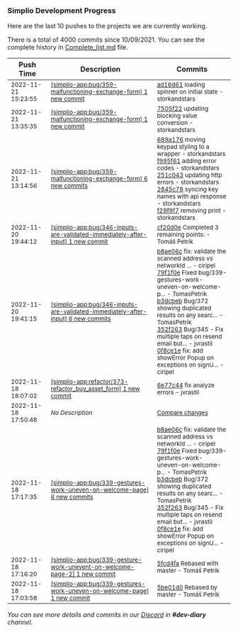 
### Simplio Development Progress

Here are the last 10 pushes to the projects we are currently working.

There is a total of 4000 commits since 10/09/2021. You can see the complete history in
 [Complete_list.md](Complete_list.md) file.

| Push Time | Description | Commits |
| --- | --- | --- |
| <sub>2022-11-21 15:23:55</sub> | <sub>[[simplio-app:bug/359\-malfunctioning\-exchange\-form] 1 new commit](https://github.com/SimplioOfficial/simplio-app/commit/ad16d6196ca01d9137042473dda836eca6139b88)</sub> | <sub>[ad16d61](https://github.com/SimplioOfficial/simplio-app/commit/ad16d6196ca01d9137042473dda836eca6139b88) loading spinner on initial state - storkandstars</sub> |
| <sub>2022-11-21 13:35:35</sub> | <sub>[[simplio-app:bug/359\-malfunctioning\-exchange\-form] 1 new commit](https://github.com/SimplioOfficial/simplio-app/commit/7505f229e32adfdac868ab3f1d8ad0470cc02b6e)</sub> | <sub>[7505f22](https://github.com/SimplioOfficial/simplio-app/commit/7505f229e32adfdac868ab3f1d8ad0470cc02b6e) updating blocking value conversion - storkandstars</sub> |
| <sub>2022-11-21 13:14:56</sub> | <sub>[[simplio-app:bug/359\-malfunctioning\-exchange\-form] 6 new commits](https://github.com/SimplioOfficial/simplio-app/compare/689cb2f7f07f...2032b4ab792f)</sub> | <sub>[689a176](https://github.com/SimplioOfficial/simplio-app/commit/689a176669090b9e23837ab773fcab7f9310889b) moving keypad styling to a wrapper - storkandstars<br>[f995f61](https://github.com/SimplioOfficial/simplio-app/commit/f995f611125acf1328bfbdcb859f1467c849934a) adding error codes - storkandstars<br>[251c043](https://github.com/SimplioOfficial/simplio-app/commit/251c0432c887655b1be1a9bbcc278cbabf977dd2) updating http errors - storkandstars<br>[2845c78](https://github.com/SimplioOfficial/simplio-app/commit/2845c785c203899d5da139e234357f92ba0d41ef) syncing key names with api response - storkandstars<br>[f29f9f7](https://github.com/SimplioOfficial/simplio-app/commit/f29f9f7eab167099206e37b9c936da3213af4973) removing print - storkandstars</sub> |
| <sub>2022-11-20 19:44:12</sub> | <sub>[[simplio-app:bug/346\-inputs\-are\-validated\-immediately\-after\-input] 1 new commit](https://github.com/SimplioOfficial/simplio-app/commit/cf20d0e90b1e93df7c38df2e4f2bf750d3fe492e)</sub> | <sub>[cf20d0e](https://github.com/SimplioOfficial/simplio-app/commit/cf20d0e90b1e93df7c38df2e4f2bf750d3fe492e) Completed 3 remaining points: - Tomáš Petrík</sub> |
| <sub>2022-11-20 19:41:15</sub> | <sub>[[simplio-app:bug/346\-inputs\-are\-validated\-immediately\-after\-input] 6 new commits](https://github.com/SimplioOfficial/simplio-app/compare/ac5febfd4e93...ee108a88514c)</sub> | <sub>[b8ae06c](https://github.com/SimplioOfficial/simplio-app/commit/b8ae06cba3633280e826002ae78d3eb08fad75c0) fix: validate the scanned address vs networkId ... - ciripel<br>[79f1f0e](https://github.com/SimplioOfficial/simplio-app/commit/79f1f0ecbe01e76631b2e5325db62a6cacb026cf) Fixed bug/339-gestures-work-uneven-on-welcome-p... - TomasPetrik<br>[b3dcbeb](https://github.com/SimplioOfficial/simplio-app/commit/b3dcbeb654c55f137d48440679d4c18791b5db42) Bug/372 showing duplicated results on any searc... - TomasPetrik<br>[352f263](https://github.com/SimplioOfficial/simplio-app/commit/352f263325fa3c220ddae114e80f8d2cd96e80fe) Bug/345 - Fix multiple taps on resend email but... - jvrastil<br>[0f8ce1e](https://github.com/SimplioOfficial/simplio-app/commit/0f8ce1e4580762c1943249312e2718c46539e805) fix: add showError Popup on exceptions on signU... - ciripel</sub> |
| <sub>2022-11-18 18:07:02</sub> | <sub>[[simplio-app:refactor/373\-refactor\_buy\_asset\_form] 1 new commit](https://github.com/SimplioOfficial/simplio-app/commit/6e77c441c19ae470f98a1eb87f1194e80368a05e)</sub> | <sub>[6e77c44](https://github.com/SimplioOfficial/simplio-app/commit/6e77c441c19ae470f98a1eb87f1194e80368a05e) fix analyze errors - jvrastil</sub> |
| <sub>2022-11-18 17:50:48</sub> | <sub>_No Description_</sub> | <sub>[Compare changes](https://github.com/SimplioOfficial/simplio-app/compare/a24465119551...9ed4e4764f01)</sub> |
| <sub>2022-11-18 17:17:35</sub> | <sub>[[simplio-app:bug/339\-gestures\-work\-uneven\-on\-welcome\-page] 6 new commits](https://github.com/SimplioOfficial/simplio-app/compare/5be01d04bfa4...1e43c61d7e61)</sub> | <sub>[b8ae06c](https://github.com/SimplioOfficial/simplio-app/commit/b8ae06cba3633280e826002ae78d3eb08fad75c0) fix: validate the scanned address vs networkId ... - ciripel<br>[79f1f0e](https://github.com/SimplioOfficial/simplio-app/commit/79f1f0ecbe01e76631b2e5325db62a6cacb026cf) Fixed bug/339-gestures-work-uneven-on-welcome-p... - TomasPetrik<br>[b3dcbeb](https://github.com/SimplioOfficial/simplio-app/commit/b3dcbeb654c55f137d48440679d4c18791b5db42) Bug/372 showing duplicated results on any searc... - TomasPetrik<br>[352f263](https://github.com/SimplioOfficial/simplio-app/commit/352f263325fa3c220ddae114e80f8d2cd96e80fe) Bug/345 - Fix multiple taps on resend email but... - jvrastil<br>[0f8ce1e](https://github.com/SimplioOfficial/simplio-app/commit/0f8ce1e4580762c1943249312e2718c46539e805) fix: add showError Popup on exceptions on signU... - ciripel</sub> |
| <sub>2022-11-18 17:16:20</sub> | <sub>[[simplio-app:bug/339\-gesture\-work\-unevent\-on\-welcome\-page\-2] 1 new commit](https://github.com/SimplioOfficial/simplio-app/commit/5fcd4fafbf4238ddec3aa406f6f7e1cd80d1ba9a)</sub> | <sub>[5fcd4fa](https://github.com/SimplioOfficial/simplio-app/commit/5fcd4fafbf4238ddec3aa406f6f7e1cd80d1ba9a) Rebased with master - Tomáš Petrík</sub> |
| <sub>2022-11-18 17:03:58</sub> | <sub>[[simplio-app:bug/339\-gestures\-work\-uneven\-on\-welcome\-page] 1 new commit](https://github.com/SimplioOfficial/simplio-app/commit/5be01d04bfa4c4957badc07a9a921f2fb24819a8)</sub> | <sub>[5be01d0](https://github.com/SimplioOfficial/simplio-app/commit/5be01d04bfa4c4957badc07a9a921f2fb24819a8) Rebased by master - Tomáš Petrík</sub> |

_You can see more details and commits in our [Discord](https://discord.gg/aKhjuwZmdP) in **#dev-diary** channel._
